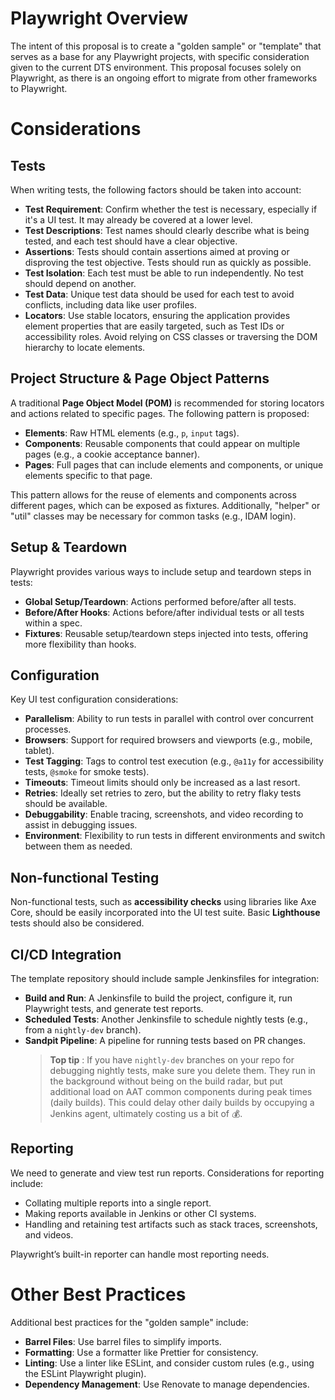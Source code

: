 # Playwright Overview

The intent of this proposal is to create a "golden sample" or "template" that serves as a base for any Playwright projects, with specific consideration given to the current DTS environment. This proposal focuses solely on Playwright, as there is an ongoing effort to migrate from other frameworks to Playwright.

# Considerations

## Tests

When writing tests, the following factors should be taken into account:

- **Test Requirement**: Confirm whether the test is necessary, especially if it's a UI test. It may already be covered at a lower level.
- **Test Descriptions**: Test names should clearly describe what is being tested, and each test should have a clear objective.
- **Assertions**: Tests should contain assertions aimed at proving or disproving the test objective. Tests should run as quickly as possible.
- **Test Isolation**: Each test must be able to run independently. No test should depend on another.
- **Test Data**: Unique test data should be used for each test to avoid conflicts, including data like user profiles.
- **Locators**: Use stable locators, ensuring the application provides element properties that are easily targeted, such as Test IDs or accessibility roles. Avoid relying on CSS classes or traversing the DOM hierarchy to locate elements.

## Project Structure & Page Object Patterns

A traditional **Page Object Model (POM)** is recommended for storing locators and actions related to specific pages. The following pattern is proposed:

- **Elements**: Raw HTML elements (e.g., `p`, `input` tags).
- **Components**: Reusable components that could appear on multiple pages (e.g., a cookie acceptance banner).
- **Pages**: Full pages that can include elements and components, or unique elements specific to that page.

This pattern allows for the reuse of elements and components across different pages, which can be exposed as fixtures. Additionally, "helper" or "util" classes may be necessary for common tasks (e.g., IDAM login).

## Setup & Teardown

Playwright provides various ways to include setup and teardown steps in tests:

- **Global Setup/Teardown**: Actions performed before/after all tests.
- **Before/After Hooks**: Actions before/after individual tests or all tests within a spec.
- **Fixtures**: Reusable setup/teardown steps injected into tests, offering more flexibility than hooks.

## Configuration

Key UI test configuration considerations:

- **Parallelism**: Ability to run tests in parallel with control over concurrent processes.
- **Browsers**: Support for required browsers and viewports (e.g., mobile, tablet).
- **Test Tagging**: Tags to control test execution (e.g., `@a11y` for accessibility tests, `@smoke` for smoke tests).
- **Timeouts**: Timeout limits should only be increased as a last resort.
- **Retries**: Ideally set retries to zero, but the ability to retry flaky tests should be available.
- **Debuggability**: Enable tracing, screenshots, and video recording to assist in debugging issues.
- **Environment**: Flexibility to run tests in different environments and switch between them as needed.

## Non-functional Testing

Non-functional tests, such as **accessibility checks** using libraries like Axe Core, should be easily incorporated into the UI test suite. Basic **Lighthouse** tests should also be considered.

## CI/CD Integration

The template repository should include sample Jenkinsfiles for integration:

- **Build and Run**: A Jenkinsfile to build the project, configure it, run Playwright tests, and generate test reports.
- **Scheduled Tests**: Another Jenkinsfile to schedule nightly tests (e.g., from a `nightly-dev` branch).
- **Sandpit Pipeline**: A pipeline for running tests based on PR changes.
  > **Top tip** :
  > If you have `nightly-dev` branches on your repo for debugging nightly tests, make sure you delete them.
  > They run in the background without being on the build radar, but put additional load on AAT common components during peak times (daily builds).
  > This could delay other daily builds by occupying a Jenkins agent, ultimately costing us a bit of :moneybag:.

## Reporting

We need to generate and view test run reports. Considerations for reporting include:

- Collating multiple reports into a single report.
- Making reports available in Jenkins or other CI systems.
- Handling and retaining test artifacts such as stack traces, screenshots, and videos.

Playwright’s built-in reporter can handle most reporting needs.

# Other Best Practices

Additional best practices for the "golden sample" include:

- **Barrel Files**: Use barrel files to simplify imports.
- **Formatting**: Use a formatter like Prettier for consistency.
- **Linting**: Use a linter like ESLint, and consider custom rules (e.g., using the ESLint Playwright plugin).
- **Dependency Management**: Use Renovate to manage dependencies.
